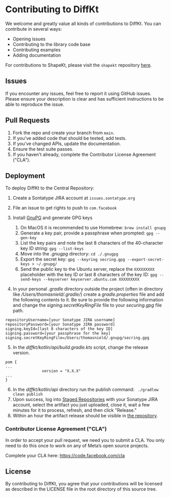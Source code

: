 # Contributing to DiffKt
We welcome and greatly value all kinds of contributions to DiffKt. You can contribute in several ways:

* Opening issues
* Contributing to the library code base
* Contributing examples
* Adding documentation

For contributions to ShapeKt, please visit the `shapekt` repository [here](https://github.com/facebookresearch/shapekt).

## Issues

If you encounter any issues, feel free to report it using GitHub issues. Please ensure your description is clear and has sufficient instructions to be able to reproduce the issue.

## Pull Requests

1. Fork the repo and create your branch from `main`.
2. If you've added code that should be tested, add tests.
3. If you've changed APIs, update the documentation.
4. Ensure the test suite passes.
5. If you haven't already, complete the Contributor License Agreement ("CLA").

## Deployment

To deploy DiffKt to the Central Repository: 

1. Create a Sontatype JIRA account at `issues.sontatype.org` 
2. File an issue to get rights to push to `com.facebook`
3. Install [GnuPG](https://gnupg.org) and generate GPG keys 

     1. On MacOS it is recommended to use Homebrew: `brew install gnupg` 
     2. Generate a key pair, provide a passphrase when prompted: `gpg --gen-key` 
     3. List the key pairs and note the last 8 characters of the 40-character key ID string: `gpg --list-keys`
     4. Move into the  _.gnugpg_ directory: `cd ./.gnugpg`
     5. Export the secret key: `gpg --keyring secring.gpg --export-secret-keys > ~/.gnupg/`
     6. Send the public key to the Ubuntu server, replace the `XXXXXXXXX` placeholder with the key ID or last 8 characters of the key ID: `gpg --send-keys --keyserver keyserver.ubuntu.com XXXXXXXXX`     

4. In your personal _.gradle_ directory outside the project (often in directory like _/Users/thomasnield/.gradle/_) create a _gradle.properties_ file and add the following contents to it. Be sure to provide the following information and change the _signing.secretKeyRingFile_ file to your _securing.gpg_ file path. 

```
repositoryUsername=[your Sonatype JIRA username]
repositoryPassword=[your Sonatype JIRA password]
signing.keyId=[last 8 characters of the key ID]
signing.password=[your passphrase for the key]
signing.secretKeyRingFile=/Users/thomasnield/.gnupg/secring.gpg
```

5. In the _diffkt/kotlin/api/build.gradle.kts_ script, change the release version. 

```
pom { 
...
                version = "X.X.X"
...
}
```

6. In the _diffkt/kotlin/api_ directory run the publish command: ` ./gradlew clean publish`
7. Upon success, log into [Staged Repositories](https://oss.sonatype.org/#stagingRepositories) with your Sonatype JIRA account, select the artifact you just uploaded, close it, wait a few minutes for it to process, refresh, and then click "Release."
8. Within an hour the artifact release should be visible in [the repository](https://repo1.maven.org/maven2/com/facebook/diffkt/). 

### Contributor License Agreement ("CLA")

In order to accept your pull request, we need you to submit a CLA. You only need to do this once to work on any of Meta’s open source projects.

Complete your CLA here: https://code.facebook.com/cla

## License

By contributing to DiffKt, you agree that your contributions will be licensed as described in the LICENSE file in the root directory of this source tree.
